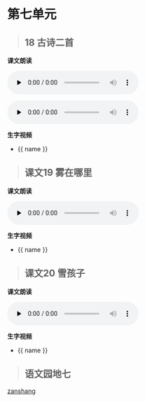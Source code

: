 # 第七单元

> ## 18 古诗二首

<Ebook grade="xxyw2a" :pages="83" :paged="85" ></Ebook> 

**课文朗读**

<audio class="myaudio" controls="" preload="none"><source src="//cnvod.cnr.cn/audio2017/ondemand/media/1100/201812/5C09E481-2C98-43B0-A1E7-4EE50A141C1A_2018-12-0711_10_36_0.m4a"></audio>

<audio class="myaudio" controls="" preload="none"><source src="//cnvod.cnr.cn/audio2017/ondemand/media/1100/201805/5AF56D68-4A58-4F54-A88B-2E460A141C1A_2018-05-1118_16_35_0.m4a"></audio>

**生字视频**

<div class="shengzi">
    <ul><li v-for="(value, name,index) in kw2a18" v-on:click="clickvideo" :data-videosrc="value" :key="index">{{ name }}</li></ul>
</div>

> ## 课文19 雾在哪里

<Ebook grade="xxyw2a" :pages="86" :paged="88" ></Ebook> 

**课文朗读**

<audio class="myaudio" controls="" preload="none"><source src="//cnvod.cnr.cn/audio2017/ondemand/media/1100/201805/5AF56D68-3FD0-41DC-B6D9-2E460A141C1A_2018-05-1118_19_41_0.m4a"></audio>

**生字视频**

<div class="shengzi">
    <ul><li v-for="(value, name,index) in kw2a19" v-on:click="clickvideo" :data-videosrc="value" :key="index">{{ name }}</li></ul>
</div>


> ## 课文20 雪孩子

<Ebook grade="xxyw2a" :pages="89" :paged="92" ></Ebook> 

**课文朗读**

<audio class="myaudio" controls="" preload="none"><source src="//cnvod.cnr.cn/audio2017/ondemand/media/1100/201805/5AF56D7B-0B90-4971-80F8-2E590A141C1A_2018-05-1118_03_17_0.m4a"></audio>

**生字视频**

<div class="shengzi">
    <ul><li v-for="(value, name,index) in kw2a20" v-on:click="clickvideo" :data-videosrc="value" :key="index">{{ name }}</li></ul>
</div>


> ## 语文园地七

<Ebook grade="xxyw2a" :pages="93" :paged="96" ></Ebook> 


[zanshang](../res/zanshang.md ':include')